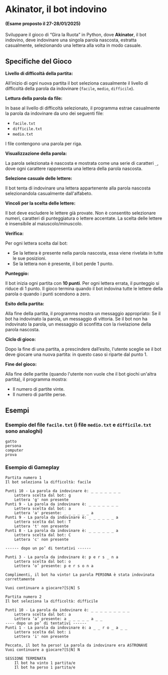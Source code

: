 # Akinator, il bot indovino

#### (Esame proposto il 27-28/01/2025)

Sviluppare il gioco di “Gira la Ruota” in Python, dove **Akinator**, il bot indovino, deve indovinare una singola parola nascosta, estratta casualmente, selezionando una lettera alla volta in modo casuale.


## Specifiche del Gioco

**Livello di difficoltà della partita:**

All’inizio di ogni nuova partita il bot seleziona casualmente il livello di difficoltà della parola da indovinare (`facile`, `medio`, `difficile`).

**Lettura della parola da file:**

In base al livello di difficoltà selezionato, il programma estrae casualmente la parola da indovinare da uno dei seguenti file:

- `facile.txt`
- `difficile.txt`
- `medio.txt`

I file contengono una parola per riga.

**Visualizzazione della parola:**

La parola selezionata è nascosta e mostrata come una serie di caratteri `_`, dove ogni carattere rappresenta una lettera della parola nascosta.

**Selezione casuale delle lettere:**

Il bot tenta di indovinare una lettera appartenente alla parola nascosta selezionandola casualmente dall'alfabeto.

**Vincoli per la scelta delle lettere:**

Il bot deve escludere le lettere già provate. Non è consentito selezionare numeri, caratteri di punteggiatura o lettere accentate. La scelta delle lettere è insensibile al maiuscolo/minuscolo.

**Verifica:**

Per ogni lettera scelta dal bot:

- Se la lettera è presente nella parola nascosta, essa viene rivelata in tutte le sue posizioni.
- Se la lettera non è presente, il bot perde 1 punto.

**Punteggio:**

Il bot inizia ogni partita con **10 punti**. Per ogni lettera errata, il punteggio si riduce di 1 punto. Il gioco termina quando il bot indovina tutte le lettere della parola o quando i punti scendono a zero.

**Esito della partita:**

Alla fine della partita, il programma mostra un messaggio appropriato: Se il bot ha indovinato la parola, un messaggio di vittoria. Se il bot non ha indovinato la parola, un messaggio di sconfitta con la rivelazione della parola nascosta.

**Ciclo di gioco:**

Dopo la fine di una partita, a prescindere dall’esito, l'utente sceglie se il bot deve giocare una nuova partita: in questo caso si riparte dal punto 1.

**Fine del gioco:**

Alla fine delle partite (quando l'utente non vuole che il bot giochi un'altra partita), il programma mostra:

- Il numero di partite vinte.
- Il numero di partite perse.

## Esempi

### Esempio del file `facile.txt` (i file `medio.txt` e `difficile.txt` sono analoghi)

    gatto
    persona
    computer
    prova

### Esempio di Gameplay

```
Partita numero 1
Il bot seleziona la difficoltà: facile

Punti 10 - La parola da indovinare è: _ _ _ _ _ _ _
    Lettera scelta dal bot: g
    Lettera 'g' non presente
Punti 9 - La parola da indovinare è: _ _ _ _ _ _ _
    Lettera scelta dal bot: a
    Lettera 'a' presente: _ _ _ _ _ _ a
Punti 9 - La parola da indovinare è: _ _ _ _ _ _ a
    Lettera scelta dal bot: T
    Lettera 't' non presente
Punti 8 - La parola da indovinare è: _ _ _ _ _ _ a
    Lettera scelta dal bot: C
    Lettera 'c' non presente
    
------ dopo un po’ di tentativi ------

Punti 3 - La parola da indovinare è: p e r s _ n a
    Lettera scelta dal bot: o
    Lettera ‘o’ presente: p e r s o n a

Complimenti, il bot ha vinto! La parola PERSONA è stata indovinata correttamente

Vuoi continuare a giocare?[S|N] S

Partita numero 2
Il bot seleziona la difficoltà: difficile

Punti 10 - La parola da indovinare è: _ _ _ _ _ _ _ _ _
    Lettera scelta dal bot: a
    Lettera ‘a’ presente: a _ _ _ _ _ a _ _
---- dopo un po’ di tentativi ------
Punti 1 - La parola da indovinare è: a _ _ r o _ a _ _
    Lettera scelta dal bot: i
    Lettera 'i' non presente
    
Peccato, il bot ha perso! La parola da indovinare era ASTRONAVE
Vuoi continuare a giocare?[S|N] N

SESSIONE TERMINATA
    Il bot ha vinto 1 partita/e
    Il bot ha perso 1 partita/e
```